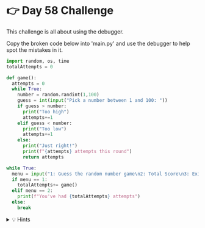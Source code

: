 # 👉 Day 58 Challenge

This challenge is all about using the debugger.

Copy the broken code below into 'main.py' and use the debugger to help spot the mistakes in it. 

```python
import random, os, time
totalAttempts = 0

def game():
  attempts = 0
  while True:
    number = random.randint(1,100)
    guess = int(input("Pick a number between 1 and 100: "))
    if guess > number:
      print("Too high")
      attempts+=1
    elif guess < number:
      print("Too low")
      attempts+=1
    else:
      print("Just right!")
      print(f"{attempts} attempts this round")
      return attempts

while True:
  menu = input("1: Guess the random number game\n2: Total Score\n3: Exit\n> ")
  if menu == 1:
    totalAttempts+= game()
  elif menu == 2:
    print(f"You've had {totalAttempts} attempts")
  else:
    break
```


<details> <summary> 💡 Hints </summary>

- Set breakpoints where you want the code to pause.
- Use the 'next step' to track the contents of variables and lists line by line when you're not sure what's going on.

</details>

